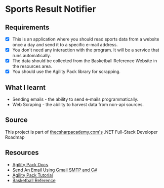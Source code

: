 # Sports Result Notifier

## Requirements  
- [x] This is an application where you should read sports data from a website once a day and send it to a specific e-mail address.
- [x] You don't need any interaction with the program. It will be a service that runs automatically.
- [x] The data should be collected from the Basketball Reference Website in the resources area.
- [x] You should use the Agility Pack library for scrapping.

## What I learnt
* Sending emails - the ability to send e-mails programmatically.
* Web Scraping - the ability to harvest data from non-api sources.

## Source
This project is part of [thecsharpacademy.com's](https://www.thecsharpacademy.com/) .NET Full-Stack Developer Roadmap

## Resources
* [Agility Pack Docs](https://html-agility-pack.net/)
* [Send An Email Using Gmail SMTP and C#](https://www.c-sharpcorner.com/blogs/send-email-using-gmail-smtp)
* [Agility Pack Tutorial](https://www.youtube.com/watch?v=L6OybsujX1Y)
* [Basketball Reference](https://www.basketball-reference.com/boxscores/)
